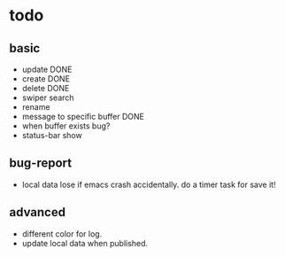 # todo

## basic
* update   DONE
* create   DONE
* delete   DONE
* swiper search
* rename
* message to specific buffer  DONE
* when buffer exists bug?
* status-bar show

## bug-report
* local data lose if emacs crash accidentally. do a timer task for save it!

## advanced
* different color for log.
* update local data when published.
